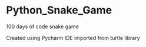 # Python_Snake_Game
100 days of code snake game 

Created using Pycharm IDE
imported from turtle library
